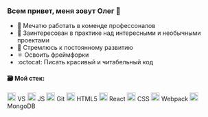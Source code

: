 



### Всем привет, меня зовут Олег 👋


- :floppy_disk: Мечатю работать в коменде профессоналов
- :tanabata_tree: Заинтересован в практике над интересными и необычными проектами
- :ocean: Стремлюсь к постоянному развитию
- ⚛️ Освоить фреймфорки
- :octocat: Писать красивый и читабельный код

#### :card_file_box: Мой стек: 
<img src="https://simpleicons.org/icons/visualstudiocode.svg" height="20" width="20"> VS
<img src="https://simpleicons.org/icons/javascript.svg" height="20" width="20"> JS
<img src="https://simpleicons.org/icons/git.svg" height="20" width="20"> Git
<img src="https://simpleicons.org/icons/html5.svg" height="20" width="20"> HTML5
<img src="https://simpleicons.org/icons/react.svg" height="20" width="20"> React
<img src="https://simpleicons.org/icons/css3.svg" height="20" width="20"> CSS
<img src="https://simpleicons.org/icons/webpack.svg" height="20" width="20"> Webpack
<img src="https://simpleicons.org/icons/mongodb.svg" height="20" width="20"> MongoDB
